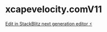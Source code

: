 # xcapevelocity.comV11

[Edit in StackBlitz next generation editor ⚡️](https://stackblitz.com/~/github.com/coffeebubbles/xcapevelocity.comV11)